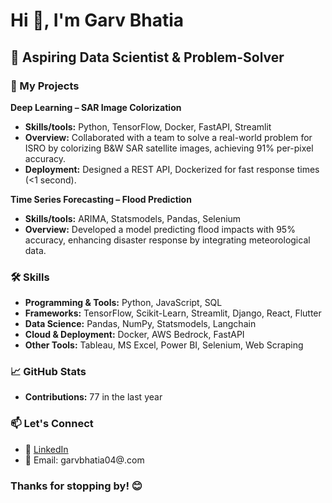 # Hi 👋, I'm Garv Bhatia

## 🎯 Aspiring Data Scientist & Problem-Solver

### 🚀 My Projects

**Deep Learning – SAR Image Colorization**
- **Skills/tools:** Python, TensorFlow, Docker, FastAPI, Streamlit
- **Overview:** Collaborated with a team to solve a real-world problem for ISRO by colorizing B&W SAR satellite images, achieving 91% per-pixel accuracy.
- **Deployment:** Designed a REST API, Dockerized for fast response times (<1 second).

**Time Series Forecasting – Flood Prediction**
- **Skills/tools:** ARIMA, Statsmodels, Pandas, Selenium
- **Overview:** Developed a model predicting flood impacts with 95% accuracy, enhancing disaster response by integrating meteorological data.

### 🛠️ Skills
- **Programming & Tools:** Python, JavaScript, SQL
- **Frameworks:** TensorFlow, Scikit-Learn, Streamlit, Django, React, Flutter
- **Data Science:** Pandas, NumPy, Statsmodels, Langchain
- **Cloud & Deployment:** Docker, AWS Bedrock, FastAPI
- **Other Tools:** Tableau, MS Excel, Power BI, Selenium, Web Scraping

### 📈 GitHub Stats
- **Contributions:** 77 in the last year

### 📫 Let's Connect
- 💼 [LinkedIn](https://www.linkedin.com/in/garv-bhatia/)
- 📧 Email: garvbhatia04@.com

### Thanks for stopping by! 😊
